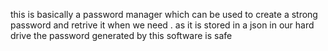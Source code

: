 this is basically a password manager which can be used to create a strong password and retrive it when we need . as it is stored in a json in our hard drive the password generated by this software is safe
